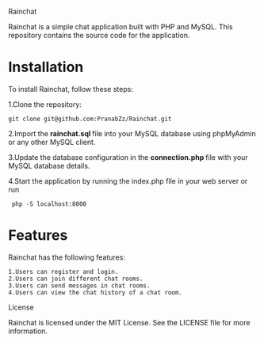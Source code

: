 Rainchat

Rainchat is a simple chat application built with PHP and MySQL. This repository contains the source code for the application.

<h1>Installation</h1>

To install Rainchat, follow these steps:

1.Clone the repository: 
        
    git clone git@github.com:PranabZz/Rainchat.git
    
2.Import the <b> rainchat.sql </b> file into your MySQL database using phpMyAdmin or any other MySQL client.
    
3.Update the database configuration in the <b> connection.php </b> file with your MySQL database details.
    
4.Start the application by running the index.php file in your web server or run 
            
     php -S localhost:8000 


<h1>Features</h1>

Rainchat has the following features:

    1.Users can register and login.
    2.Users can join different chat rooms.
    3.Users can send messages in chat rooms.
    4.Users can view the chat history of a chat room.

License

Rainchat is licensed under the MIT License. See the LICENSE file for more information.

